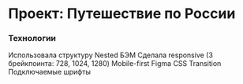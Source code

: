 # Проект: Путешествие по России

### Технологии

Использовала структуру Nested БЭМ
Сделала responsive (3 брейкпоинта: 728, 1024, 1280)
Mobile-first
Figma
CSS Transition
Подключаемые шрифты
